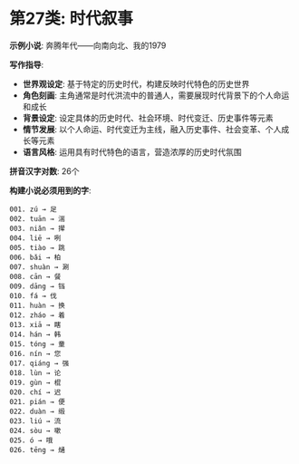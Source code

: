 # 第27类: 时代叙事

**示例小说**: 奔腾年代——向南向北、我的1979

**写作指导**:
- **世界观设定**: 基于特定的历史时代，构建反映时代特色的历史世界
- **角色刻画**: 主角通常是时代洪流中的普通人，需要展现时代背景下的个人命运和成长
- **背景设定**: 设定具体的历史时代、社会环境、时代变迁、历史事件等元素
- **情节发展**: 以个人命运、时代变迁为主线，融入历史事件、社会变革、个人成长等元素
- **语言风格**: 运用具有时代特色的语言，营造浓厚的历史时代氛围

**拼音汉字对数**: 26个

**构建小说必须用到的字**:
```
001. zú → 足
002. tuān → 湍
003. niǎn → 撵
004. liē → 咧
005. tiào → 跳
006. bǎi → 柏
007. shuàn → 涮
008. cān → 餐
009. dāng → 铛
010. fá → 伐
011. huàn → 换
012. zháo → 着
013. xiā → 瞎
014. hán → 韩
015. tóng → 童
016. nín → 您
017. qiáng → 强
018. lùn → 论
019. gùn → 棍
020. chí → 迟
021. pián → 便
022. duàn → 缎
023. liú → 流
024. sòu → 嗽
025. ó → 哦
026. tēng → 熥
```

